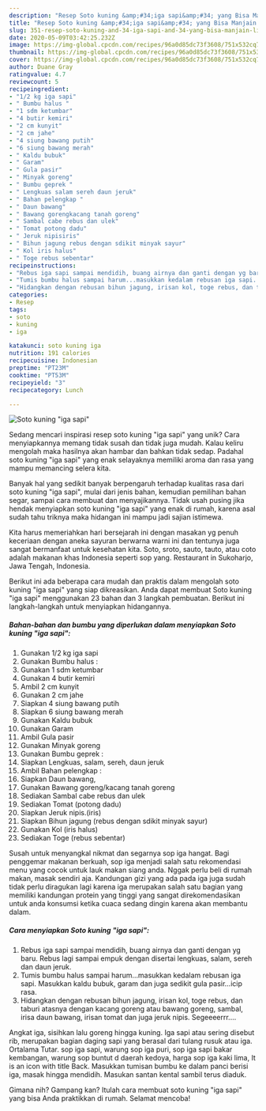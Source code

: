 ```yaml
---
description: "Resep Soto kuning &amp;#34;iga sapi&amp;#34; yang Bisa Manjain Lidah"
title: "Resep Soto kuning &amp;#34;iga sapi&amp;#34; yang Bisa Manjain Lidah"
slug: 351-resep-soto-kuning-and-34-iga-sapi-and-34-yang-bisa-manjain-lidah
date: 2020-05-09T03:42:25.232Z
image: https://img-global.cpcdn.com/recipes/96a0d85dc73f3608/751x532cq70/soto-kuning-iga-sapi-foto-resep-utama.jpg
thumbnail: https://img-global.cpcdn.com/recipes/96a0d85dc73f3608/751x532cq70/soto-kuning-iga-sapi-foto-resep-utama.jpg
cover: https://img-global.cpcdn.com/recipes/96a0d85dc73f3608/751x532cq70/soto-kuning-iga-sapi-foto-resep-utama.jpg
author: Duane Gray
ratingvalue: 4.7
reviewcount: 5
recipeingredient:
- "1/2 kg iga sapi"
- " Bumbu halus "
- "1 sdm ketumbar"
- "4 butir kemiri"
- "2 cm kunyit"
- "2 cm jahe"
- "4 siung bawang putih"
- "6 siung bawang merah"
- " Kaldu bubuk"
- " Garam"
- " Gula pasir"
- " Minyak goreng"
- " Bumbu geprek "
- " Lengkuas salam sereh daun jeruk"
- " Bahan pelengkap "
- " Daun bawang"
- " Bawang gorengkacang tanah goreng"
- " Sambal cabe rebus dan ulek"
- " Tomat potong dadu"
- " Jeruk nipisiris"
- " Bihun jagung rebus dengan sdikit minyak sayur"
- " Kol iris halus"
- " Toge rebus sebentar"
recipeinstructions:
- "Rebus iga sapi sampai mendidih, buang airnya dan ganti dengan yg baru. Rebus lagi sampai empuk dengan disertai lengkuas, salam, sereh dan daun jeruk."
- "Tumis bumbu halus sampai harum...masukkan kedalam rebusan iga sapi. Masukkan kaldu bubuk, garam dan juga sedikit gula pasir...icip rasa."
- "Hidangkan dengan rebusan bihun jagung, irisan kol, toge rebus, dan taburi atasnya dengan kacang goreng atau bawang goreng, sambal, irisa daun bawang, irisan tomat dan juga jeruk nipis. Segeeeerrr...."
categories:
- Resep
tags:
- soto
- kuning
- iga

katakunci: soto kuning iga 
nutrition: 191 calories
recipecuisine: Indonesian
preptime: "PT23M"
cooktime: "PT53M"
recipeyield: "3"
recipecategory: Lunch

---
```



![Soto kuning &#34;iga sapi&#34;](https://img-global.cpcdn.com/recipes/96a0d85dc73f3608/751x532cq70/soto-kuning-iga-sapi-foto-resep-utama.jpg)

Sedang mencari inspirasi resep soto kuning &#34;iga sapi&#34; yang unik? Cara menyiapkannya memang tidak susah dan tidak juga mudah. Kalau keliru mengolah maka hasilnya akan hambar dan bahkan tidak sedap. Padahal soto kuning &#34;iga sapi&#34; yang enak selayaknya memiliki aroma dan rasa yang mampu memancing selera kita.

Banyak hal yang sedikit banyak berpengaruh terhadap kualitas rasa dari soto kuning &#34;iga sapi&#34;, mulai dari jenis bahan, kemudian pemilihan bahan segar, sampai cara membuat dan menyajikannya. Tidak usah pusing jika hendak menyiapkan soto kuning &#34;iga sapi&#34; yang enak di rumah, karena asal sudah tahu triknya maka hidangan ini mampu jadi sajian istimewa.

Kita harus memeriahkan hari bersejarah ini dengan masakan yg penuh keceriaan dengan aneka sayuran berwarna warni ini dan tentunya juga sangat bermanfaat untuk kesehatan kita. Soto, sroto, sauto, tauto, atau coto adalah makanan khas Indonesia seperti sop yang. Restaurant in Sukoharjo, Jawa Tengah, Indonesia.


Berikut ini ada beberapa cara mudah dan praktis dalam mengolah soto kuning &#34;iga sapi&#34; yang siap dikreasikan. Anda dapat membuat Soto kuning &#34;iga sapi&#34; menggunakan 23 bahan dan 3 langkah pembuatan. Berikut ini langkah-langkah untuk menyiapkan hidangannya.

<!--inarticleads1-->

##### Bahan-bahan dan bumbu yang diperlukan dalam menyiapkan Soto kuning &#34;iga sapi&#34;:

1. Gunakan 1/2 kg iga sapi
1. Gunakan  Bumbu halus :
1. Gunakan 1 sdm ketumbar
1. Gunakan 4 butir kemiri
1. Ambil 2 cm kunyit
1. Gunakan 2 cm jahe
1. Siapkan 4 siung bawang putih
1. Siapkan 6 siung bawang merah
1. Gunakan  Kaldu bubuk
1. Gunakan  Garam
1. Ambil  Gula pasir
1. Gunakan  Minyak goreng
1. Gunakan  Bumbu geprek :
1. Siapkan  Lengkuas, salam, sereh, daun jeruk
1. Ambil  Bahan pelengkap :
1. Siapkan  Daun bawang,
1. Gunakan  Bawang goreng/kacang tanah goreng
1. Sediakan  Sambal cabe rebus dan ulek
1. Sediakan  Tomat (potong dadu)
1. Siapkan  Jeruk nipis.(iris)
1. Siapkan  Bihun jagung (rebus dengan sdikit minyak sayur)
1. Gunakan  Kol (iris halus)
1. Sediakan  Toge (rebus sebentar)


Susah untuk menyangkal nikmat dan segarnya sop iga hangat. Bagi penggemar makanan berkuah, sop iga menjadi salah satu rekomendasi menu yang cocok untuk lauk makan siang anda. Nggak perlu beli di rumah makan, masak sendiri aja. Kandungan gizi yang ada pada iga juga sudah tidak perlu diragukan lagi karena iga merupakan salah satu bagian yang memiliki kandungan protein yang tinggi yang sangat direkomendasikan untuk anda konsumsi ketika cuaca sedang dingin karena akan membantu dalam. 

<!--inarticleads2-->

##### Cara menyiapkan Soto kuning &#34;iga sapi&#34;:

1. Rebus iga sapi sampai mendidih, buang airnya dan ganti dengan yg baru. Rebus lagi sampai empuk dengan disertai lengkuas, salam, sereh dan daun jeruk.
1. Tumis bumbu halus sampai harum...masukkan kedalam rebusan iga sapi. Masukkan kaldu bubuk, garam dan juga sedikit gula pasir...icip rasa.
1. Hidangkan dengan rebusan bihun jagung, irisan kol, toge rebus, dan taburi atasnya dengan kacang goreng atau bawang goreng, sambal, irisa daun bawang, irisan tomat dan juga jeruk nipis. Segeeeerrr....


Angkat iga, sisihkan lalu goreng hingga kuning. Iga sapi atau sering disebut rib, merupakan bagian daging sapi yang berasal dari tulang rusuk atau iga. Ortalama Tutar. sop iga sapi, warung sop iga puri, sop iga sapi bakar kembangan, warung sop buntut d daerah kedoya, harga sop iga kaki lima, It is an icon with title Back. Masukkan tumisan bumbu ke dalam panci berisi iga, masak hingga mendidih. Masukan santan kental sambil terus diaduk. 

Gimana nih? Gampang kan? Itulah cara membuat soto kuning &#34;iga sapi&#34; yang bisa Anda praktikkan di rumah. Selamat mencoba!
